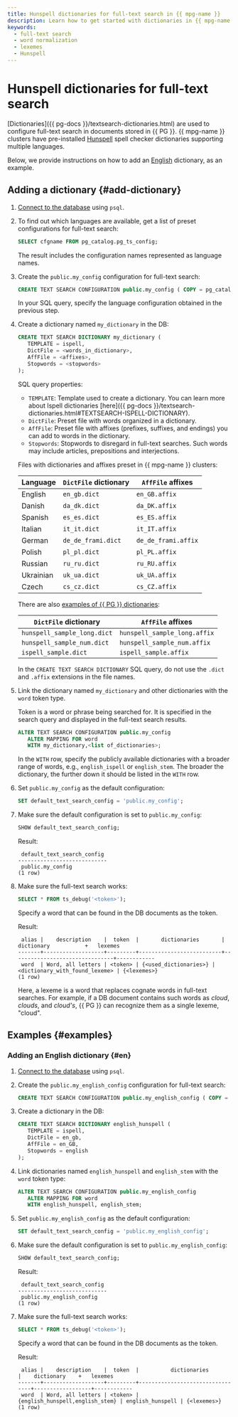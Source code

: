 ```yaml
---
title: Hunspell dictionaries for full-text search in {{ mpg-name }}
description: Learn how to get started with dictionaries in {{ mpg-name }}.
keywords:
  - full-text search
  - word normalization
  - lexemes
  - Hunspell
---
```


# Hunspell dictionaries for full-text search

[Dictionaries]({{ pg-docs }}/textsearch-dictionaries.html) are used to configure full-text search in documents stored in {{ PG }}. {{ mpg-name }} clusters have pre-installed [Hunspell](https://hunspell.github.io/) spell checker dictionaries supporting multiple languages.

Below, we provide instructions on how to add an [English](#en) dictionary, as an example.

## Adding a dictionary {#add-dictionary}

1. [Connect to the database](../connect.md#bash) using `psql`.
1. To find out which languages are available, get a list of preset configurations for full-text search:

   ```sql
   SELECT cfgname FROM pg_catalog.pg_ts_config;
   ```

   The result includes the configuration names represented as language names.

1. Create the `public.my_config` configuration for full-text search:

   ```sql
   CREATE TEXT SEARCH CONFIGURATION public.my_config ( COPY = pg_catalog.<configuration> );
   ```

   In your SQL query, specify the language configuration obtained in the previous step.

1. Create a dictionary named `my_dictionary` in the DB:

   ```sql
   CREATE TEXT SEARCH DICTIONARY my_dictionary (
      TEMPLATE = ispell,
      DictFile = <words_in_dictionary>,
      AffFile = <affixes>,
      Stopwords = <stopwords>
   );
   ```

   SQL query properties:

   * `TEMPLATE`: Template used to create a dictionary. You can learn more about Ispell dictionaries [here]({{ pg-docs }}/textsearch-dictionaries.html#TEXTSEARCH-ISPELL-DICTIONARY).
   * `DictFile`: Preset file with words organized in a dictionary.
   * `AffFile`: Preset file with affixes (prefixes, suffixes, and endings) you can add to words in the dictionary.
   * `Stopwords`: Stopwords to disregard in full-text searches. Such words may include articles, prepositions and interjections.

   Files with dictionaries and affixes preset in {{ mpg-name }} clusters:

   | Language | `DictFile` dictionary | `AffFile` affixes |
   | ----------- | ----------- |----------- |
   | English | `en_gb.dict` | `en_GB.affix` |
   | Danish | `da_dk.dict` | `da_DK.affix` |
   | Spanish | `es_es.dict` | `es_ES.affix` |
   | Italian | `it_it.dict` | `it_IT.affix` |
   | German | `de_de_frami.dict` | `de_de_frami.affix` |
   | Polish | `pl_pl.dict` | `pl_PL.affix` |
   | Russian | `ru_ru.dict` | `ru_RU.affix` |
   | Ukrainian | `uk_ua.dict` | `uk_UA.affix` |
   | Czech | `cs_cz.dict` | `cs_CZ.affix` |

   There are also [examples of {{ PG }} dictionaries](https://github.com/postgres/postgres/tree/master/src/backend/tsearch/dicts):

   | `DictFile` dictionary | `AffFile` affixes |
   | ----------- |----------- |
   | `hunspell_sample_long.dict` | `hunspell_sample_long.affix` |
   | `hunspell_sample_num.dict` | `hunspell_sample_num.affix` |
   | `ispell_sample.dict` | `ispell_sample.affix` |

   In the `CREATE TEXT SEARCH DICTIONARY` SQL query, do not use the `.dict` and `.affix` extensions in the file names.

1. Link the dictionary named `my_dictionary` and other dictionaries with the `word` token type.

   Token is a word or phrase being searched for. It is specified in the search query and displayed in the full-text search results.

   ```sql
   ALTER TEXT SEARCH CONFIGURATION public.my_config
      ALTER MAPPING FOR word
      WITH my_dictionary,<list of_dictionaries>;
   ```

   In the `WITH` row, specify the publicly available dictionaries with a broader range of words, e.g., `english_ispell` or `english_stem`. The broader the dictionary, the further down it should be listed in the `WITH` row.

1. Set `public.my_config` as the default configuration:

   ```sql
   SET default_text_search_config = 'public.my_config';
   ```

1. Make sure the default configuration is set to `public.my_config`:

   ```sql
   SHOW default_text_search_config;
   ```

   Result:

   ```text
    default_text_search_config
   ----------------------------
    public.my_config
   (1 row)
   ```

1. Make sure the full-text search works:

   ```sql
   SELECT * FROM ts_debug('<token>');
   ```

   Specify a word that can be found in the DB documents as the token.

   Result:

   ```text
    alias |    description    |  token  |       dictionaries       |           dictionary           +   lexemes
   -------+-------------------+---------+--------------------------+--------------------------------+------------
    word  | Word, all letters | <token> | {<used_dictionaries>} | <dictionary_with_found_lexeme> | {<lexemes>}
   (1 row)
   ```

   Here, a lexeme is a word that replaces cognate words in full-text searches. For example, if a DB document contains such words as _cloud_, _clouds_, and _cloud's_, {{ PG }} can recognize them as a single lexeme, "cloud".

## Examples {#examples}


### Adding an English dictionary {#en}

1. [Connect to the database](../connect.md#bash) using `psql`.
1. Create the `public.my_english_config` configuration for full-text search:

   ```sql
   CREATE TEXT SEARCH CONFIGURATION public.my_english_config ( COPY = pg_catalog.english );
   ```

1. Create a dictionary in the DB:

   ```sql
   CREATE TEXT SEARCH DICTIONARY english_hunspell (
      TEMPLATE = ispell,
      DictFile = en_gb,
      AffFile = en_GB,
      Stopwords = english
   );
   ```

1. Link dictionaries named `english_hunspell` and `english_stem` with the `word` token type:

   ```sql
   ALTER TEXT SEARCH CONFIGURATION public.my_english_config
      ALTER MAPPING FOR word
      WITH english_hunspell, english_stem;
   ```

1. Set `public.my_english_config` as the default configuration:

   ```sql
   SET default_text_search_config = 'public.my_english_config';
   ```

1. Make sure the default configuration is set to `public.my_english_config`:

   ```sql
   SHOW default_text_search_config;
   ```

   Result:

   ```text
    default_text_search_config
   ----------------------------
    public.my_english_config
   (1 row)
   ```

1. Make sure the full-text search works:

   ```sql
   SELECT * FROM ts_debug('<token>');
   ```

   Specify a word that can be found in the DB documents as the token.

   Result:

   ```text
    alias |    description    |  token  |          dictionaries           |    dictionary    +   lexemes
   -------+-------------------+---------+---------------------------------+------------------+------------
    word  | Word, all letters | <token> | {english_hunspell,english_stem} | english_hunspell | {<lexemes>}
   (1 row)
   ```
